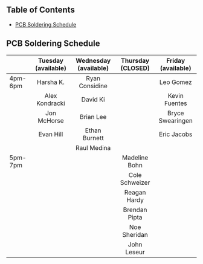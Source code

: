 ## Table of Contents
- [PCB Soldering Schedule](#pcb-soldering-schedule)


## PCB Soldering Schedule

|         | Tuesday (available) | Wednesday (available) | Thursday (CLOSED) | Friday (available) |
|---------|:-------------------:|:---------------------:|:-----------------:|:------------------:|
| 4pm-6pm | Harsha K.           | Ryan Considine        |                   | Leo Gomez          |
|         | Alex Kondracki      | David Ki              |                   | Kevin Fuentes      |
|         | Jon McHorse         | Brian Lee             |                   | Bryce Swearingen   |
|         | Evan Hill           | Ethan Burnett         |                   | Eric Jacobs        |
|         |                     | Raul Medina           |                   |                    |
| 5pm-7pm |                     |                       | Madeline Bohn     |                    |
|         |                     |                       | Cole Schweizer    |                    |
|         |                     |                       | Reagan Hardy      |                    |
|         |                     |                       | Brendan Pipta     |                    |
|         |                     |                       | Noe Sheridan      |                    |
|         |                     |                       | John Leseur       |                    |
